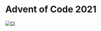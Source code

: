 # Advent of Code 2021

[![CI](https://github.com/olekenneth/adventofcode-2021/actions/workflows/main.yml/badge.svg)](https://github.com/olekenneth/adventofcode-2021/actions/workflows/main.yml)
